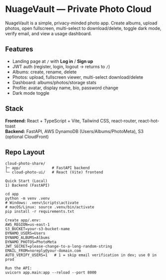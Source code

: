 # NuageVault — Private Photo Cloud

NuageVault is a simple, privacy-minded photo app. Create albums, upload photos, open fullscreen, multi-select to download/delete, toggle dark mode, verify email, and view a usage dashboard.

## Features
- Landing page at `/` with **Log in** / **Sign up**
- JWT auth (register, login, logout → returns to `/`)
- Albums: create, rename, delete
- Photos: upload, fullscreen viewer, multi-select download/delete
- Dashboard: albums/photos/storage stats
- Profile: avatar, display name, bio, password change
- Dark mode toggle

## Stack
**Frontend:** React + TypeScript + Vite, Tailwind CSS, react-router, react-hot-toast  
**Backend:** FastAPI, AWS DynamoDB (Users/Albums/PhotoMeta), S3 (optional CloudFront)

## Repo Layout
```text
cloud-photo-share/
├─ app/              # FastAPI backend
└─ cloud-photo-ui/   # React (Vite) frontend

Quick Start (Local)
1) Backend (FastAPI)

cd app
python -m venv .venv
# Windows: .venv\Scripts\activate
# macOS/Linux: source .venv/bin/activate
pip install -r requirements.txt

Create app/.env:
AWS_REGION=us-east-1
S3_BUCKET=your-s3-bucket-name
DYNAMO_USERS=Users
DYNAMO_ALBUMS=Albums
DYNAMO_PHOTOS=PhotoMeta
JWT_SECRET=please-change-to-a-long-random-string
EMAIL_FROM=noreply@your-domain.com
AUTO_VERIFY_USERS=1   # 1 = skip email verification in dev; use 0 in prod

Run the API:
uvicorn app.main:app --reload --port 8000
